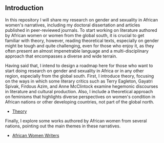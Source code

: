 ## Introduction

In this repository I will share my research on gender and sexuality in African women's narratives, including my doctoral dissertation and articles published in peer-reviewed journals. To start working on literature authored by African women or women from the global south, it is crucial to get familiar with theory, however, reading theoretical texts, especially on gender might be tough and quite challenging, even for those who enjoy it, as they often present 
an almost impenetrable language and a multi-disciplinary approach that encompasses a diverse and wide terrain.  

Having said that, I intend to design a roadmap here for those who want to start doing research on gender and sexuality in Africa or in any other region, especially from the global south. First, I introduce theory, focusing on the ways in which some literary critics such as Terry Eagleton, Gayatri Spivak, Firdous Azim, and Anne McClintock examine hegemonic discourses in literature and cultural production. Also, I include a theoretical approach on feminisms that highlights diverse perspectives on women's condition in African nations or other developing countries, not part of the global north. 


- [Theory](https://github.com/meyresilva/AfricanWomenLit/tree/main/theory)


Finally, I explore some works authored by African women from several nations, pointing out
the main themes in these narratives.


- [African Women Writers](https://github.com/meyresilva/AfricanWomenLit/tree/main/authors)














